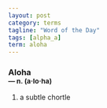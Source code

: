 ```yaml
---
layout: post
category: terms
tagline: "Word of the Day"
tags: [alpha_a]
term: aloha
---
```


<h3>Aloha<br/> <small>&mdash; n. (a<span>&middot;</span>lo<span>&middot;</span>ha)</small></h3>
<p><ol>
<li>a subtle chortle</li>
</ol></p>

